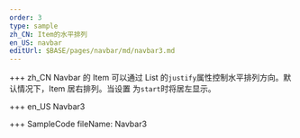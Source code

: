 ```yaml
---
order: 3
type: sample
zh_CN: Item的水平排列
en_US: navbar
editUrl: $BASE/pages/navbar/md/navbar3.md
---
```


+++ zh_CN
Navbar 的 Item 可以通过 List 的<Code>justify</Code>属性控制水平排列方向。默认情况下，Item 居右排列。当设置
为<Code>start</Code>时将居左显示。

+++ en_US
Navbar3

+++ SampleCode
fileName: Navbar3
